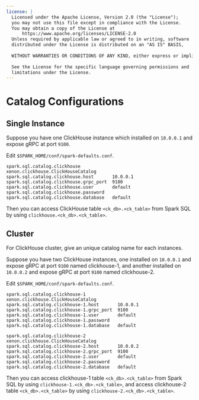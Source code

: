 ```yaml
---
license: |
  Licensed under the Apache License, Version 2.0 (the "License");
  you may not use this file except in compliance with the License.
  You may obtain a copy of the License at
      https://www.apache.org/licenses/LICENSE-2.0
  Unless required by applicable law or agreed to in writing, software
  distributed under the License is distributed on an "AS IS" BASIS,
  
  WITHOUT WARRANTIES OR CONDITIONS OF ANY KIND, either express or implied.
  
  See the License for the specific language governing permissions and
  limitations under the License.
---
```


Catalog Configurations
===

## Single Instance

Suppose you have one ClickHouse instance which installed on `10.0.0.1` and expose gRPC at port `9100`.

Edit `$SPARK_HOME/conf/spark-defaults.conf`.

```
spark.sql.catalog.clickhouse            xenon.clickhouse.ClickHouseCatalog
spark.sql.catalog.clickhouse.host       10.0.0.1
spark.sql.catalog.clickhouse.grpc_port  9100
spark.sql.catalog.clickhouse.user       default
spark.sql.catalog.clickhouse.password
spark.sql.catalog.clickhouse.database   default
```

Then you can access ClickHouse table `<ck_db>.<ck_table>` from Spark SQL by using `clickhouse.<ck_db>.<ck_table>`.

## Cluster

For ClickHouse cluster, give an unique catalog name for each instances.

Suppose you have two ClickHouse instances, one installed on `10.0.0.1` and expose gRPC at port `9100` named
clickhouse-1, and another installed on `10.0.0.2` and expose gRPC at port `9100` named clickhouse-2.

Edit `$SPARK_HOME/conf/spark-defaults.conf`.

```
spark.sql.catalog.clickhouse-1            xenon.clickhouse.ClickHouseCatalog
spark.sql.catalog.clickhouse-1.host       10.0.0.1
spark.sql.catalog.clickhouse-1.grpc_port  9100
spark.sql.catalog.clickhouse-1.user       default
spark.sql.catalog.clickhouse-1.password
spark.sql.catalog.clickhouse-1.database   default

spark.sql.catalog.clickhouse-2            xenon.clickhouse.ClickHouseCatalog
spark.sql.catalog.clickhouse-2.host       10.0.0.2
spark.sql.catalog.clickhouse-2.grpc_port  9100
spark.sql.catalog.clickhouse-2.user       default
spark.sql.catalog.clickhouse-2.password
spark.sql.catalog.clickhouse-2.database   default
```

Then you can access clickhouse-1 table `<ck_db>.<ck_table>` from Spark SQL by using `clickhouse-1.<ck_db>.<ck_table>`,
and access clickhouse-2 table `<ck_db>.<ck_table>` by using `clickhouse-2.<ck_db>.<ck_table>`.
